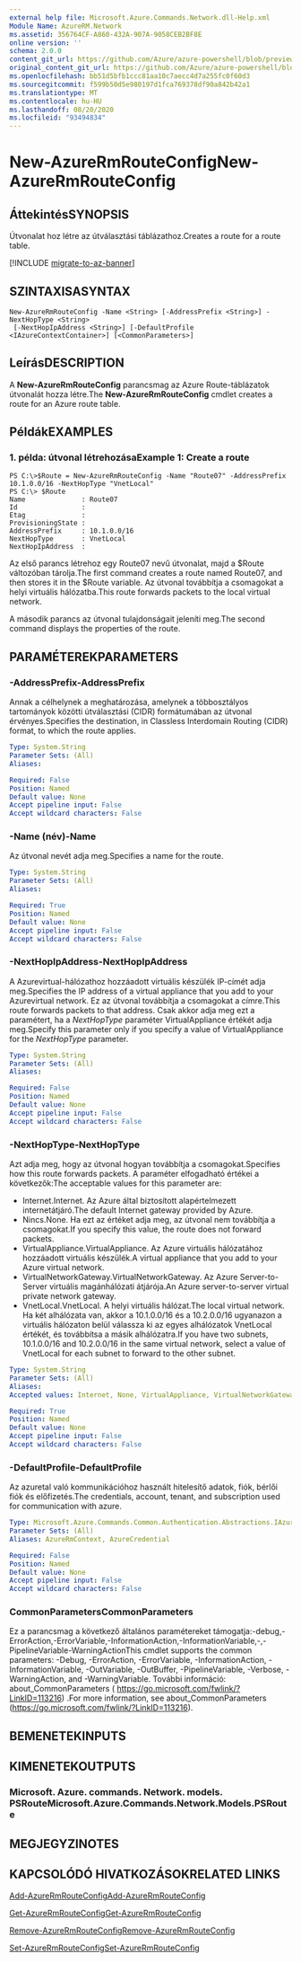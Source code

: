 ```yaml
---
external help file: Microsoft.Azure.Commands.Network.dll-Help.xml
Module Name: AzureRM.Network
ms.assetid: 356764CF-A860-432A-907A-9058CEB2BF8E
online version: ''
schema: 2.0.0
content_git_url: https://github.com/Azure/azure-powershell/blob/preview/src/ResourceManager/Network/Commands.Network/help/New-AzureRmRouteConfig.md
original_content_git_url: https://github.com/Azure/azure-powershell/blob/preview/src/ResourceManager/Network/Commands.Network/help/New-AzureRmRouteConfig.md
ms.openlocfilehash: bb51d5bfb1ccc81aa10c7aecc4d7a255fc0f60d3
ms.sourcegitcommit: f599b50d5e980197d1fca769378df90a842b42a1
ms.translationtype: MT
ms.contentlocale: hu-HU
ms.lasthandoff: 08/20/2020
ms.locfileid: "93494834"
---
```

# <span data-ttu-id="69769-101">New-AzureRmRouteConfig</span><span class="sxs-lookup"><span data-stu-id="69769-101">New-AzureRmRouteConfig</span></span>

## <span data-ttu-id="69769-102">Áttekintés</span><span class="sxs-lookup"><span data-stu-id="69769-102">SYNOPSIS</span></span>
<span data-ttu-id="69769-103">Útvonalat hoz létre az útválasztási táblázathoz.</span><span class="sxs-lookup"><span data-stu-id="69769-103">Creates a route for a route table.</span></span>

[!INCLUDE [migrate-to-az-banner](../../includes/migrate-to-az-banner.md)]

## <span data-ttu-id="69769-104">SZINTAXISA</span><span class="sxs-lookup"><span data-stu-id="69769-104">SYNTAX</span></span>

```
New-AzureRmRouteConfig -Name <String> [-AddressPrefix <String>] -NextHopType <String>
 [-NextHopIpAddress <String>] [-DefaultProfile <IAzureContextContainer>] [<CommonParameters>]
```

## <span data-ttu-id="69769-105">Leírás</span><span class="sxs-lookup"><span data-stu-id="69769-105">DESCRIPTION</span></span>
<span data-ttu-id="69769-106">A **New-AzureRmRouteConfig** parancsmag az Azure Route-táblázatok útvonalát hozza létre.</span><span class="sxs-lookup"><span data-stu-id="69769-106">The **New-AzureRmRouteConfig** cmdlet creates a route for an Azure route table.</span></span>

## <span data-ttu-id="69769-107">Példák</span><span class="sxs-lookup"><span data-stu-id="69769-107">EXAMPLES</span></span>

### <span data-ttu-id="69769-108">1. példa: útvonal létrehozása</span><span class="sxs-lookup"><span data-stu-id="69769-108">Example 1: Create a route</span></span>
```
PS C:\>$Route = New-AzureRmRouteConfig -Name "Route07" -AddressPrefix 10.1.0.0/16 -NextHopType "VnetLocal"
PS C:\> $Route
Name              : Route07
Id                : 
Etag              : 
ProvisioningState : 
AddressPrefix     : 10.1.0.0/16
NextHopType       : VnetLocal
NextHopIpAddress  :
```

<span data-ttu-id="69769-109">Az első parancs létrehoz egy Route07 nevű útvonalat, majd a $Route változóban tárolja.</span><span class="sxs-lookup"><span data-stu-id="69769-109">The first command creates a route named Route07, and then stores it in the $Route variable.</span></span>
<span data-ttu-id="69769-110">Az útvonal továbbítja a csomagokat a helyi virtuális hálózatba.</span><span class="sxs-lookup"><span data-stu-id="69769-110">This route forwards packets to the local virtual network.</span></span>

<span data-ttu-id="69769-111">A második parancs az útvonal tulajdonságait jeleníti meg.</span><span class="sxs-lookup"><span data-stu-id="69769-111">The second command displays the properties of the route.</span></span>

## <span data-ttu-id="69769-112">PARAMÉTEREK</span><span class="sxs-lookup"><span data-stu-id="69769-112">PARAMETERS</span></span>

### <span data-ttu-id="69769-113">-AddressPrefix</span><span class="sxs-lookup"><span data-stu-id="69769-113">-AddressPrefix</span></span>
<span data-ttu-id="69769-114">Annak a célhelynek a meghatározása, amelynek a többosztályos tartományok közötti útválasztási (CIDR) formátumában az útvonal érvényes.</span><span class="sxs-lookup"><span data-stu-id="69769-114">Specifies the destination, in Classless Interdomain Routing (CIDR) format, to which the route applies.</span></span>

```yaml
Type: System.String
Parameter Sets: (All)
Aliases: 

Required: False
Position: Named
Default value: None
Accept pipeline input: False
Accept wildcard characters: False
```

### <span data-ttu-id="69769-115">-Name (név)</span><span class="sxs-lookup"><span data-stu-id="69769-115">-Name</span></span>
<span data-ttu-id="69769-116">Az útvonal nevét adja meg.</span><span class="sxs-lookup"><span data-stu-id="69769-116">Specifies a name for the route.</span></span>

```yaml
Type: System.String
Parameter Sets: (All)
Aliases: 

Required: True
Position: Named
Default value: None
Accept pipeline input: False
Accept wildcard characters: False
```

### <span data-ttu-id="69769-117">-NextHopIpAddress</span><span class="sxs-lookup"><span data-stu-id="69769-117">-NextHopIpAddress</span></span>
<span data-ttu-id="69769-118">A Azurevirtual-hálózathoz hozzáadott virtuális készülék IP-címét adja meg.</span><span class="sxs-lookup"><span data-stu-id="69769-118">Specifies the IP address of a virtual appliance that you add to your Azurevirtual network.</span></span>
<span data-ttu-id="69769-119">Ez az útvonal továbbítja a csomagokat a címre.</span><span class="sxs-lookup"><span data-stu-id="69769-119">This route forwards packets to that address.</span></span>
<span data-ttu-id="69769-120">Csak akkor adja meg ezt a paramétert, ha a *NextHopType* paraméter VirtualAppliance értékét adja meg.</span><span class="sxs-lookup"><span data-stu-id="69769-120">Specify this parameter only if you specify a value of VirtualAppliance for the *NextHopType* parameter.</span></span>

```yaml
Type: System.String
Parameter Sets: (All)
Aliases: 

Required: False
Position: Named
Default value: None
Accept pipeline input: False
Accept wildcard characters: False
```

### <span data-ttu-id="69769-121">-NextHopType</span><span class="sxs-lookup"><span data-stu-id="69769-121">-NextHopType</span></span>
<span data-ttu-id="69769-122">Azt adja meg, hogy az útvonal hogyan továbbítja a csomagokat.</span><span class="sxs-lookup"><span data-stu-id="69769-122">Specifies how this route forwards packets.</span></span>
<span data-ttu-id="69769-123">A paraméter elfogadható értékei a következők:</span><span class="sxs-lookup"><span data-stu-id="69769-123">The acceptable values for this parameter are:</span></span>

- <span data-ttu-id="69769-124">Internet.</span><span class="sxs-lookup"><span data-stu-id="69769-124">Internet.</span></span>
<span data-ttu-id="69769-125">Az Azure által biztosított alapértelmezett internetátjáró.</span><span class="sxs-lookup"><span data-stu-id="69769-125">The default Internet gateway provided by Azure.</span></span> 
- <span data-ttu-id="69769-126">Nincs.</span><span class="sxs-lookup"><span data-stu-id="69769-126">None.</span></span>
<span data-ttu-id="69769-127">Ha ezt az értéket adja meg, az útvonal nem továbbítja a csomagokat.</span><span class="sxs-lookup"><span data-stu-id="69769-127">If you specify this value, the route does not forward packets.</span></span> 
- <span data-ttu-id="69769-128">VirtualAppliance.</span><span class="sxs-lookup"><span data-stu-id="69769-128">VirtualAppliance.</span></span>
<span data-ttu-id="69769-129">Az Azure virtuális hálózatához hozzáadott virtuális készülék.</span><span class="sxs-lookup"><span data-stu-id="69769-129">A virtual appliance that you add to your Azure virtual network.</span></span> 
- <span data-ttu-id="69769-130">VirtualNetworkGateway.</span><span class="sxs-lookup"><span data-stu-id="69769-130">VirtualNetworkGateway.</span></span>
<span data-ttu-id="69769-131">Az Azure Server-to-Server virtuális magánhálózati átjárója.</span><span class="sxs-lookup"><span data-stu-id="69769-131">An Azure server-to-server virtual private network gateway.</span></span> 
- <span data-ttu-id="69769-132">VnetLocal.</span><span class="sxs-lookup"><span data-stu-id="69769-132">VnetLocal.</span></span>
<span data-ttu-id="69769-133">A helyi virtuális hálózat.</span><span class="sxs-lookup"><span data-stu-id="69769-133">The local virtual network.</span></span>
<span data-ttu-id="69769-134">Ha két alhálózata van, akkor a 10.1.0.0/16 és a 10.2.0.0/16 ugyanazon a virtuális hálózaton belül válassza ki az egyes alhálózatok VnetLocal értékét, és továbbítsa a másik alhálózatra.</span><span class="sxs-lookup"><span data-stu-id="69769-134">If you have two subnets, 10.1.0.0/16 and 10.2.0.0/16 in the same virtual network, select a value of VnetLocal for each subnet to forward to the other subnet.</span></span>

```yaml
Type: System.String
Parameter Sets: (All)
Aliases: 
Accepted values: Internet, None, VirtualAppliance, VirtualNetworkGateway, VnetLocal

Required: True
Position: Named
Default value: None
Accept pipeline input: False
Accept wildcard characters: False
```

### <span data-ttu-id="69769-135">-DefaultProfile</span><span class="sxs-lookup"><span data-stu-id="69769-135">-DefaultProfile</span></span>
<span data-ttu-id="69769-136">Az azuretal való kommunikációhoz használt hitelesítő adatok, fiók, bérlői fiók és előfizetés.</span><span class="sxs-lookup"><span data-stu-id="69769-136">The credentials, account, tenant, and subscription used for communication with azure.</span></span>

```yaml
Type: Microsoft.Azure.Commands.Common.Authentication.Abstractions.IAzureContextContainer
Parameter Sets: (All)
Aliases: AzureRmContext, AzureCredential

Required: False
Position: Named
Default value: None
Accept pipeline input: False
Accept wildcard characters: False
```

### <span data-ttu-id="69769-137">CommonParameters</span><span class="sxs-lookup"><span data-stu-id="69769-137">CommonParameters</span></span>
<span data-ttu-id="69769-138">Ez a parancsmag a következő általános paramétereket támogatja:-debug,-ErrorAction,-ErrorVariable,-InformationAction,-InformationVariable,-,-PipelineVariable-WarningAction</span><span class="sxs-lookup"><span data-stu-id="69769-138">This cmdlet supports the common parameters: -Debug, -ErrorAction, -ErrorVariable, -InformationAction, -InformationVariable, -OutVariable, -OutBuffer, -PipelineVariable, -Verbose, -WarningAction, and -WarningVariable.</span></span> <span data-ttu-id="69769-139">További információ: about_CommonParameters ( https://go.microsoft.com/fwlink/?LinkID=113216) .</span><span class="sxs-lookup"><span data-stu-id="69769-139">For more information, see about_CommonParameters (https://go.microsoft.com/fwlink/?LinkID=113216).</span></span>

## <span data-ttu-id="69769-140">BEMENETEK</span><span class="sxs-lookup"><span data-stu-id="69769-140">INPUTS</span></span>

## <span data-ttu-id="69769-141">KIMENETEK</span><span class="sxs-lookup"><span data-stu-id="69769-141">OUTPUTS</span></span>

### <span data-ttu-id="69769-142">Microsoft. Azure. commands. Network. models. PSRoute</span><span class="sxs-lookup"><span data-stu-id="69769-142">Microsoft.Azure.Commands.Network.Models.PSRoute</span></span>

## <span data-ttu-id="69769-143">MEGJEGYZI</span><span class="sxs-lookup"><span data-stu-id="69769-143">NOTES</span></span>

## <span data-ttu-id="69769-144">KAPCSOLÓDÓ HIVATKOZÁSOK</span><span class="sxs-lookup"><span data-stu-id="69769-144">RELATED LINKS</span></span>

[<span data-ttu-id="69769-145">Add-AzureRmRouteConfig</span><span class="sxs-lookup"><span data-stu-id="69769-145">Add-AzureRmRouteConfig</span></span>](./Add-AzureRmRouteConfig.md)

[<span data-ttu-id="69769-146">Get-AzureRmRouteConfig</span><span class="sxs-lookup"><span data-stu-id="69769-146">Get-AzureRmRouteConfig</span></span>](./Get-AzureRmRouteConfig.md)

[<span data-ttu-id="69769-147">Remove-AzureRmRouteConfig</span><span class="sxs-lookup"><span data-stu-id="69769-147">Remove-AzureRmRouteConfig</span></span>](./Remove-AzureRmRouteConfig.md)

[<span data-ttu-id="69769-148">Set-AzureRmRouteConfig</span><span class="sxs-lookup"><span data-stu-id="69769-148">Set-AzureRmRouteConfig</span></span>](./Set-AzureRmRouteConfig.md)



